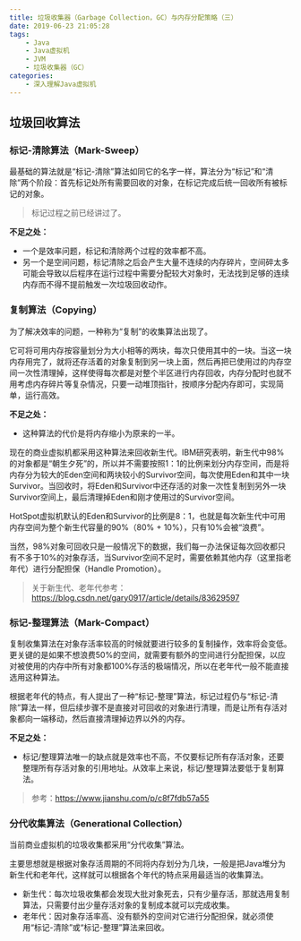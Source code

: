```yaml
---
title: 垃圾收集器（Garbage Collection，GC）与内存分配策略（三）
date: 2019-06-23 21:05:28
tags:
	- Java
	- Java虚拟机
	- JVM
	- 垃圾收集器（GC）
categories:
	- 深入理解Java虚拟机
---
```


## 垃圾回收算法

### 标记-清除算法（Mark-Sweep）

最基础的算法就是“标记-清除”算法如同它的名字一样，算法分为“标记”和“清除”两个阶段：首先标记处所有需要回收的对象，在标记完成后统一回收所有被标记的对象。

> 标记过程之前已经讲过了。

**不足之处：**

- 一个是效率问题，标记和清除两个过程的效率都不高。
- 另一个是空间问题，标记清除之后会产生大量不连续的内存碎片，空间碎太多可能会导致以后程序在运行过程中需要分配较大对象时，无法找到足够的连续内存而不得不提前触发一次垃圾回收动作。

### 复制算法（Copying）

为了解决效率的问题，一种称为“复制”的收集算法出现了。

它可将可用内存按容量划分为大小相等的两块，每次只使用其中的一块。当这一块内存用完了，就将还存活着的对象复制到另一块上面，然后再把已使用过的内存空间一次性清理掉，这样使得每次都是对整个半区进行内存回收，内存分配时也就不用考虑内存碎片等复杂情况，只要一动堆顶指针，按顺序分配内存即可，实现简单，运行高效。

<!-- more-->

**不足之处：**

- 这种算法的代价是将内存缩小为原来的一半。


现在的商业虚拟机都采用这种算法来回收新生代。IBM研究表明，新生代中98%的对象都是“朝生夕死”的，所以并不需要按照1：1的比例来划分内存空间，而是将内存分为较大的Eden空间和两块较小的Survivor空间，每次使用Eden和其中一块Survivor。当回收时，将Eden和Survivor中还存活的对象一次性复制到另外一块Survivor空间上，最后清理掉Eden和刚才使用过的Survivor空间。

HotSpot虚拟机默认的Eden和Survivor的比例是8：1，也就是每次新生代中可用内存空间为整个新生代容量的90%（80% + 10%），只有10%会被“浪费”。

当然，98%对象可回收只是一般情况下的数据，我们每一办法保证每次回收都只有不多于10%的对象存活，当Survivor空间不足时，需要依赖其他内存（这里指老年代）进行分配担保（Handle Promotion）。

> 关于新生代、老年代参考：https://blog.csdn.net/gary0917/article/details/83629597

### 标记-整理算法（Mark-Compact）

复制收集算法在对象存活率较高的时候就要进行较多的复制操作，效率将会变低。更关键的是如果不想浪费50%的空间，就需要有额外的空间进行分配担保，以应对被使用的内存中所有对象都100%存活的极端情况，所以在老年代一般不能直接选用这种算法。

根据老年代的特点，有人提出了一种“标记-整理”算法，标记过程仍与“标记-清除”算法一样，但后续步骤不是直接对可回收的对象进行清理，而是让所有存活对象都向一端移动，然后直接清理掉边界以外的内存。

**不足之处：**

- 标记/整理算法唯一的缺点就是效率也不高，不仅要标记所有存活对象，还要整理所有存活对象的引用地址。从效率上来说，标记/整理算法要低于复制算法。

> 参考：https://www.jianshu.com/p/c8f7fdb57a55

### 分代收集算法（Generational Collection）

当前商业虚拟机的垃圾收集都采用“分代收集”算法。

主要思想就是根据对象存活周期的不同将内存划分为几块，一般是把Java堆分为新生代和老年代，这样就可以根据各个年代的特点采用最适当的收集算法。

- 新生代：每次垃圾收集都会发现大批对象死去，只有少量存活，那就选用复制算法，只需要付出少量存活对象的复制成本就可以完成收集。
- 老年代：因对象存活率高、没有额外的空间对它进行分配担保，就必须使用“标记-清除”或“标记-整理”算法来回收。